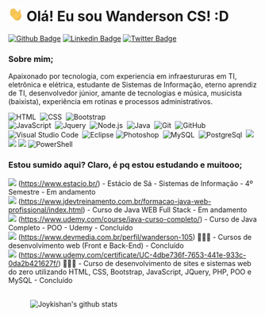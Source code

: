 

<!--
**wandersoncsouza/wandersoncsouza** is a ✨ _special_ ✨ repository because its `README.md` (this file) appears on your GitHub profile.

Here are some ideas to get you started:

- 🔭 I’m currently working on ...
- 👯 I’m looking to collaborate on ...
- 🤔 I’m looking for help with ...
- 💬 Ask me about ...
- 📫 How to reach me: ...
- 😄 Pronouns: ...
- ⚡ Fun fact: ...
-->

# <img src="https://raw.githubusercontent.com/ABSphreak/ABSphreak/master/gifs/Hi.gif" width="30px"> Olá! Eu sou Wanderson CS! :D

[![Github Badge](https://img.shields.io/badge/-Github-000?style=flat-square&logo=Github&logoColor=white&link=https://github.com/wandersoncsouza)](https://github.com/wandersoncsouza)
[![Linkedin Badge](https://img.shields.io/badge/-LinkedIn-blue?style=flat-square&logo=Linkedin&logoColor=white&link=https://www.linkedin.com/in/wanderson-costa-souza-8a9a8868/)](https://www.linkedin.com/in/wanderson-costa-souza-8a9a8868/)
[![Twitter Badge](https://img.shields.io/badge/-Twitter-1ca0f1?style=flat-square&labelColor=1ca0f1&logo=twitter&logoColor=white&link=https://www.linkedin.com/in/wanderson-costa-souza-8a9a8868/)](https://twitter.com/wanderneguinho)


### Sobre mim;
   Apaixonado por tecnologia, com experiencia em infraestururas em TI, eletrônica e elétrica, estudante de Sistemas de Informação, eterno aprendiz de TI, desenvolvedor júnior, amante de tecnologias e música, musicista (baixista), experiência em rotinas e processos administrativos.
   

![HTML](https://img.shields.io/badge/-HTML-05122A?style=flat&logo=HTML5)&nbsp;
![CSS](https://img.shields.io/badge/-CSS-05122A?style=flat&logo=CSS3&logoColor=1572B6)&nbsp;
![Bootstrap](https://img.shields.io/badge/-Bootstrap-05122A?style=flat&logo=bootstrap&logoColor=563D7C)\
![JavaScript](https://img.shields.io/badge/-JavaScript-05122A?style=flat&logo=javascript)&nbsp;
![Jquery](https://img.shields.io/badge/-Jquery-05122A?style=flat&logo=JQUERY)&nbsp;
![Node.js](https://img.shields.io/badge/-Node.js-05122A?style=flat&logo=node.js)&nbsp;
![Java](https://img.shields.io/badge/-Java-05122A?style=flat&logo=Java&logoColor=FFA518)&nbsp;
![Git](https://img.shields.io/badge/-Git-05122A?style=flat&logo=git)&nbsp;
![GitHub](https://img.shields.io/badge/-GitHub-05122A?style=flat&logo=github)&nbsp;
![Visual Studio Code](https://img.shields.io/badge/-Visual%20Studio%20Code-05122A?style=flat&logo=visual-studio-code&logoColor=007ACC)&nbsp;
![Eclipse](https://img.shields.io/badge/-Eclipse-05122A?style=flat&logo=eclipse-ide&logoColor=2C2255)
![Photoshop](https://img.shields.io/badge/-Photoshop-05122A?style=flat&logo=adobe-photoshop)&nbsp;
![MySQL](https://img.shields.io/badge/-Mysql-05122A?style=flat&logo=mysql)&nbsp;
![PostgreSql](https://img.shields.io/badge/-PostgreSQL-05122A?style=flat&logo=postgresql)&nbsp;
![](https://img.shields.io/badge/AWS_Cloud-informational?style=flat&logo=google-cloud&labelColor=05122A&logoColor=Yellow&color=050F2C)
![](https://img.shields.io/badge/Azure-informational?style=flat&logo=microsoft-azure&labelColor=05122A&logoColor=Purple&color=050F2C)
![](https://img.shields.io/badge/Linux-informational?style=flat&logo=linux&labelColor=05122A&logoColor=Blue&color=050F2C)
![PowerShell](https://img.shields.io/badge/PowerShell-05122A?style=flat&logo=powershell&labelColor=05122A&logoColor=blue&color=050F2C)


<!--![React](https://img.shields.io/badge/-React-05122A?style=flat&logo=react)&nbsp;-->
<!--![Django](https://img.shields.io/badge/-Django-05122A?style=flat&logo=django&logoColor=092E20)&nbsp;-->


### Estou sumido aqui? Claro, é pq estou estudando e muitooo; <br>
   <img src="https://images.educamaisbrasil.com.br/content/superior/instituicao/logo/g/estacio.png" width="20px" heigth="20px"> (https://www.estacio.br/) - Estácio de Sá - Sistemas de Informação - 4º Semestre - Em andamento<br>
   <img src="https://seeklogo.com/images/J/java-logo-7F8B35BAB3-seeklogo.com.png" width="15px" heigth="15px"> (https://www.jdevtreinamento.com.br/formacao-java-web-profissional/index.html) - Curso de Java WEB Full Stack - Em andamento<br>
   <img src="https://seeklogo.com/images/J/java-logo-7F8B35BAB3-seeklogo.com.png" width="15px" heigth="15px"> (https://www.udemy.com/course/java-curso-completo/) - Curso de Java Completo - POO - Udemy - Concluído<br>
   <img src="https://arquivo.devmedia.com.br/marketing/img/logo-devmedia.png" width="15px" heigth="15px"> (https://www.devmedia.com.br/perfil/wanderson-105) 👨🏼‍🏫 - Cursos de desenvolvimento web (Front e Back-End) - Concluído <br>
   <img src="https://s3.amazonaws.com/thinkific-import/220759/AaQOupKTMCZDEzzmIaSR_SO-LOGO-300.png" width="15px" heigth="15px"> (https://www.udemy.com/certificate/UC-4dbe736f-7653-441e-933c-0da2b421627f/) 👨🏼‍🏫 - Curso de desenvolvimento de sites e sistemas web do zero utilizando HTML, CSS, Bootstrap, JavaScript, JQuery, PHP, POO e MySQL - Concluído
   
  
  
  <br> <a href="https://gitstats.me/wandersoncsouza">
    <img width="460" height="auto" align="right" alt="Joykishan's github stats" 
         src="https://github-readme-stats.vercel.app/api?username=wandersoncsouza&show_icons=true&theme=algolia&count_private=true&include_all_commits=true" /></a><br>

   
